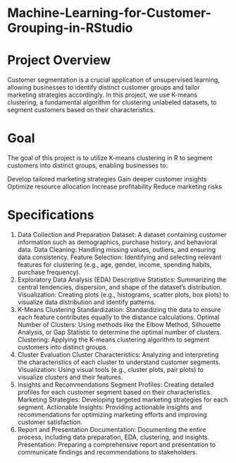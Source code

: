# Machine-Learning-for-Customer-Grouping-in-RStudio

 
# Project Overview
Customer segmentation is a crucial application of unsupervised learning, allowing businesses to identify distinct customer groups and tailor marketing strategies accordingly. In this project, we use K-means clustering, a fundamental algorithm for clustering unlabeled datasets, to segment customers based on their characteristics.

# Goal
The goal of this project is to utilize K-means clustering in R to segment customers into distinct groups, enabling businesses to:

Develop tailored marketing strategies
Gain deeper customer insights
Optimize resource allocation
Increase profitability
Reduce marketing risks
# Specifications

1. Data Collection and Preparation
Dataset: A dataset containing customer information such as demographics, purchase history, and behavioral data.
Data Cleaning: Handling missing values, outliers, and ensuring data consistency.
Feature Selection: Identifying and selecting relevant features for clustering (e.g., age, gender, income, spending habits, purchase frequency).
2. Exploratory Data Analysis (EDA)
Descriptive Statistics: Summarizing the central tendencies, dispersion, and shape of the dataset’s distribution.
Visualization: Creating plots (e.g., histograms, scatter plots, box plots) to visualize data distribution and identify patterns.
3. K-Means Clustering
Standardization: Standardizing the data to ensure each feature contributes equally to the distance calculations.
Optimal Number of Clusters: Using methods like the Elbow Method, Silhouette Analysis, or Gap Statistic to determine the optimal number of clusters.
Clustering: Applying the K-means clustering algorithm to segment customers into distinct groups.
4. Cluster Evaluation
Cluster Characteristics: Analyzing and interpreting the characteristics of each cluster to understand customer segments.
Visualization: Using visual tools (e.g., cluster plots, pair plots) to visualize clusters and their features.
5. Insights and Recommendations
Segment Profiles: Creating detailed profiles for each customer segment based on their characteristics.
Marketing Strategies: Developing targeted marketing strategies for each segment.
Actionable Insights: Providing actionable insights and recommendations for optimizing marketing efforts and improving customer satisfaction.
6. Report and Presentation
Documentation: Documenting the entire process, including data preparation, EDA, clustering, and insights.
Presentation: Preparing a comprehensive report and presentation to communicate findings and recommendations to stakeholders.
